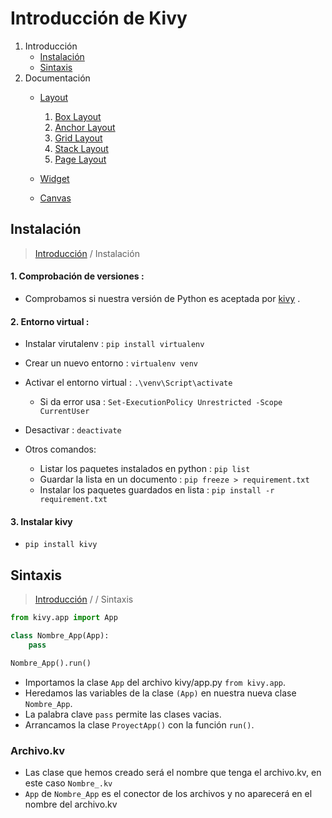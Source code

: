 # Introducción de Kivy

1. Introducción
    * [Instalación](#instalación)
    * [Sintaxis](#sintaxis)
2. Documentación
    * [Layout](/Documentation/Layout/layout2.md)  
        1. [Box Layout](/Documentation/Layout/1_BoxLayout/BoxLayout.md) 
        2. [Anchor Layout](/Documentation/Layout/2_AnchorLayout/AnchorLayout.md)  
        3. [Grid Layout](/Documentation/Layout/3_GridLayout/GridLayout.md)  
        4. [Stack Layout](/Documentation/Layout/4_StackLayout/StackLayout.md)  
        6. [Page Layout](/Documentation/Layout/5_PageLayout/PageLayout.md)

    * [Widget](/Documentation/Widget/)  
    * [Canvas](/Documentation/Canvas/)  
    
<!-- 3. Galaxy
    1. Gestión de la perspectiva de los movimiento
    2. Generación del terreno, mostrar la nave espacial y gestionar las colisiones
    3. Agregar menu al juego, visualización de la puntuación, imágenes y resproducir sonidos -->

##  Instalación
>[Introducción](#introducción-de-kivy) /  Instalación

#### 1. Comprobación de versiones :
    
* Comprobamos si nuestra versión de Python es aceptada por [kivy](https://kivy.org/doc/stable/gettingstarted/installation.html)  .

#### 2. Entorno virtual :
* Instalar virutalenv : `pip install virtualenv`
* Crear un nuevo entorno : `virtualenv venv`
* Activar el entorno virtual : `.\venv\Script\activate`
    * Si da error usa : `Set-ExecutionPolicy Unrestricted -Scope CurrentUser`
* Desactivar : `deactivate`

* Otros comandos:
    * Listar los paquetes instalados en python : `pip list`
    * Guardar la lista en un documento : `pip freeze > requirement.txt`
    * Instalar los paquetes guardados en lista : `pip install -r requirement.txt`

#### 3. Instalar kivy
* `pip install kivy`

## Sintaxis
>[Introducción](#introducción-de-kivy) /   /  Sintaxis

```py
from kivy.app import App

class Nombre_App(App):
    pass

Nombre_App().run()
```

- Importamos la clase `App` del archivo kivy/app.py `from kivy.app`.
- Heredamos las variables de la clase `(App)` en nuestra nueva clase `Nombre_App`.
- La palabra clave `pass` permite las clases vacias.
- Arrancamos la clase `ProyectApp()` con la función `run()`.

### Archivo.kv

- Las clase que hemos creado será el nombre que tenga el archivo.kv, en este caso `Nombre_.kv`
- `App` de `Nombre_App` es el conector de los archivos y no aparecerá en el nombre del archivo.kv



    
